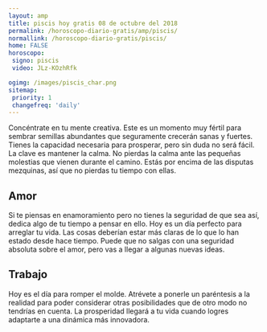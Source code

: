 ```yaml
---
layout: amp
title: piscis hoy gratis 08 de octubre del 2018 
permalink: /horoscopo-diario-gratis/amp/piscis/
normallink: /horoscopo-diario-gratis/piscis/
home: FALSE
horoscopo:
 signo: piscis
 video: JLz-KOzhRfk

ogimg: /images/piscis_char.png
sitemap:
 priority: 1
 changefreq: 'daily'
---
```



Concéntrate en tu mente creativa. Este es un momento muy fértil para sembrar semillas abundantes que seguramente crecerán sanas y fuertes. Tienes la capacidad necesaria para prosperar, pero sin duda no será fácil. La clave es mantener la calma. No pierdas la calma ante las pequeñas molestias que vienen durante el camino. Estás por encima de las disputas mezquinas, así que no pierdas tu tiempo con ellas.

## Amor

Si te piensas en enamoramiento pero no tienes la seguridad de que sea así, dedica algo de tu tiempo a pensar en ello. Hoy es un día perfecto para arreglar tu vida. Las cosas deberían estar más claras de lo que lo han estado desde hace tiempo. Puede que no salgas con una seguridad absoluta sobre el amor, pero vas a llegar a algunas nuevas ideas.

## Trabajo

Hoy es el día para romper el molde. Atrévete a ponerle un paréntesis a la realidad para poder considerar otras posibilidades que de otro modo no tendrías en cuenta. La prosperidad llegará a tu vida cuando logres adaptarte a una dinámica más innovadora.